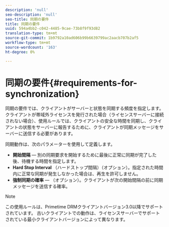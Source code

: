```yaml
---
description: 'null'
seo-description: 'null'
seo-title: 同期の要件
title: 同期の要件
uuid: 594a4bb2-c042-4485-9cae-73b8f9f93d82
translation-type: tm+mt
source-git-commit: 1b9792a10ad606b99b6639799ac2aacb707b2af5
workflow-type: tm+mt
source-wordcount: '163'
ht-degree: 0%

---
```



# 同期の要件{#requirements-for-synchronization}

同期の要件では、クライアントがサーバーと状態を同期する頻度を指定します。 クライアントが帯域外ライセンスを発行された場合（ライセンスサーバーに接続されない場合）、使用ルールでは、クライアントの安全な時間を同期し、クライアントの状態をサーバーに報告するために、クライアントが同期メッセージをサーバーに送信する必要があります。

同期動作は、次のパラメーターを使用して定義します。

* **開始間隔**  — 別の同期要求を開始するために最後に正常に同期が完了した後、待機する時間を指定します。
* **Hard Stop Interval** （ハードストップ間隔）（オプション）。指定された時間内に正常な同期が発生しなかった場合は、再生を許可しません。
* **強制同期の確率**  — （オプション）。クライアントが次の開始間隔の前に同期メッセージを送信する確率。

>[!NOTE]
>
>この使用ルールは、Primetime DRMクライアントバージョン3.0以降でサポートされています。 古いクライアントでの動作は、ライセンスサーバーでサポートされている最小クライアントバージョンによって異なります。

